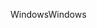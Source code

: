 <span data-ttu-id="446c2-101">Windows</span><span class="sxs-lookup"><span data-stu-id="446c2-101">Windows</span></span>